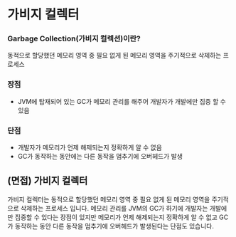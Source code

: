 # 가비지 컬렉터

### ****Garbage Collection(가비지 컬렉션)이란?****

동적으로 할당했던 메모리 영역 중 필요 없게 된 메모리 영역을 주기적으로 삭제하는 프로세스

### 장점

- JVM에 탑재되어 있는 GC가 메모리 관리를 해주어 개발자가 개발에만 집중 할 수 있음

### 단점

- 개발자가 메모리가 언제 해제되는지 정확하게 알 수 없음
- GC가 동작하는 동안에는 다른 동작을 멈추기에 오버헤드가 발생

## (면접) 가비지 컬렉터

가비지 컬렉터는 동적으로 할당했던 메모리 영역 중 필요 없게 된 메모리 영역을 주기적으로 삭제하는 프로세스 입니다. 메모리 관리를 JVM의 GC가 하기에 개발자는 개발에만 집중할 수 있다는 장점이 있지만 메모리가 언제 해제되는지 정확하게 알 수 없고 GC가 동작하는 동안 다른 동작을 멈추기에 오버헤드가 발생된다는 단점도 있습니다.

